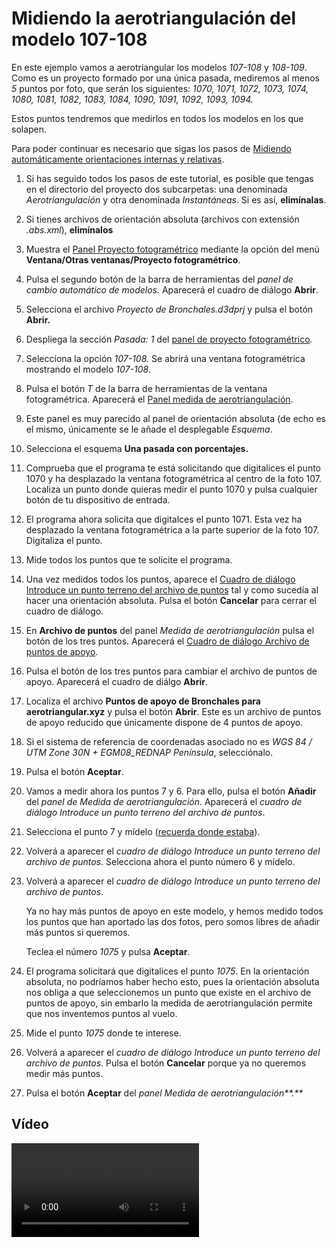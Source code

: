 # Midiendo la aerotriangulación del modelo 107-108

En este ejemplo vamos a aerotriangular los modelos _107-108_ y _108-109_. Como es un proyecto formado por una única pasada, mediremos al menos _5_ puntos por foto, que serán los siguientes: _1070, 1071, 1072, 1073, 1074, 1080, 1081, 1082, 1083, 1084, 1090, 1091, 1092, 1093, 1094._

Estos puntos tendremos que medirlos en todos los modelos en los que solapen.

Para poder continuar es necesario que sigas los pasos de [Midiendo automáticamente orientaciones internas y relativas](/digi3d-net/primeros-pasos/comenzando-a-utilizar-digi3d.net/comenzando-con-la-ventana-fotogrametrica/sensor-camara-conica/proyectos-de-proyecto-fotogrametrico/midiendo-automaticamente-internas-relativas.md).

1. Si has seguido todos los pasos de este tutorial, es posible que tengas en el directorio del proyecto dos subcarpetas: una denominada _Aerotriangulación_ y otra denominada _Instantáneas_. Si es así, **elimínalas**.
2. Si tienes archivos de orientación absoluta \(archivos con extensión _.abs.xml_\), **elimínalos**
3. Muestra el [Panel Proyecto fotogramétrico](/digi3d-net/referencia/paneles/proyecto-fotogrametrico.md) mediante la opción del menú **Ventana/Otras ventanas/Proyecto fotogramétrico**.
4. Pulsa el segundo botón de la barra de herramientas del _panel de cambio automático de modelos._ Aparecerá el cuadro de diálogo **Abrir**.
5. Selecciona el archivo _Proyecto de Bronchales.d3dprj_ y pulsa el botón **Abrir.**
6. Despliega la sección _Pasada: 1_ del [panel de proyecto fotogramétrico](/digi3d-net/referencia/paneles/proyecto-fotogrametrico.md)_._
7. Selecciona la opción _107-108._ Se abrirá una ventana fotogramétrica mostrando el modelo _107-108_.
8. Pulsa el botón _T_ de la barra de herramientas de la ventana fotogramétrica. Aparecerá el [Panel medida de aerotriangulación](/digi3d-net/referencia/paneles/medida-aerotriangulacion.md).
9. Este panel es muy parecido al panel de orientación absoluta \(de echo es el mismo, únicamente se le añade el desplegable _Esquema_.
10. Selecciona el esquema **Una pasada con porcentajes.**
11. Comprueba que el programa te está solicitando que digitalices el punto 1070 y ha desplazado la ventana fotogramétrica al centro de la foto 107. Localiza un punto donde quieras medir el punto 1070 y pulsa cualquier botón de tu dispositivo de entrada.
12. El programa ahora solicita que digitalces el punto 1071. Esta vez ha desplazado la ventana fotogramétrica a la parte superior de la foto 107. Digitaliza el punto.
13. Mide todos los puntos que te solicite el programa.
14. Una vez medidos todos los puntos, aparece el [Cuadro de diálogo Introduce un punto terreno del archivo de puntos](/digi3d-net/referencia/cuadros-de-dialogo/introduce-punto-terreno.md) tal y como sucedía al hacer una orientación absoluta. Pulsa el botón **Cancelar** para cerrar el cuadro de diálogo.
15. En **Archivo de puntos** del panel _Medida de aerotriangulación_ pulsa el botón de los tres puntos. Aparecerá el [Cuadro de diálogo Archivo de puntos de apoyo](/digi3d-net/referencia/cuadros-de-dialogo/archivo-de-puntos-de-apoyo.md).
16. Pulsa el botón de los tres puntos para  cambiar el archivo de puntos de apoyo. Aparecerá el cuadro de diálgo **Abrir**.
17. Localiza el archivo **Puntos de apoyo de Bronchales para aerotriangular.xyz** y pulsa el botón **Abrir**. Este es un archivo de puntos de apoyo reducido que únicamente dispone de 4 puntos de apoyo.
18. Si el sistema de referencia de coordenadas asociado no es _WGS 84 / UTM Zone 30N + EGM08\_REDNAP Península_, selecciónalo.
19. Pulsa el botón **Aceptar**.
20. Vamos a medir ahora los puntos 7 y 6. Para ello, pulsa el botón **Añadir** del _panel de Medida de aerotriangulación_. Aparecerá el _cuadro de diálogo Introduce un punto terreno del archivo de puntos_.
21. Selecciona el punto 7 y mídelo \([recuerda donde estaba](/digi3d-net/primeros-pasos/comenzando-a-utilizar-digi3d.net/comenzando-con-la-ventana-fotogrametrica/sensor-camara-conica/orientacion-de-modelos-fotogrametricos/orientacion-absoluta/midiendo-primera-orientacion-absoluta-proyecto.md)\).
22. Volverá a aparecer el _cuadro de diálogo Introduce un punto terreno del archivo de puntos_. Selecciona ahora el punto número 6 y mídelo.
23. Volverá a aparecer el _cuadro de diálogo Introduce un punto terreno del archivo de puntos_.

    Ya no hay más puntos de apoyo en este modelo, y hemos medido todos los puntos que han aportado las dos fotos, pero somos libres de añadir más puntos si queremos.

    Teclea el número _1075_ y pulsa **Aceptar**.

24. El programa solicitará que digitalices el punto _1075_. En la orientación absoluta, no podríamos haber hecho esto, pues la orientación absoluta nos obliga a que seleccionemos un punto que existe en el archivo de puntos de apoyo, sin embarlo la medida de aerotriangulación permite que nos inventemos puntos al vuelo.
25. Mide el punto _1075_ donde te interese.
26. Volverá a aparecer el _cuadro de diálogo Introduce un punto terreno del archivo de puntos_. Pulsa el botón **Cancelar** porque ya no queremos medir más puntos.
27. Pulsa el botón **Aceptar** del _panel Medida de aerotriangulación**.**_

## Vídeo

<video controls><source src="https://digi21.blob.core.windows.net/videos-ayuda/Midiendo%20la%20aerotriangulacion%20del%20modelo%20107-108.mp4" caption="" type="video/mp4"></video>

